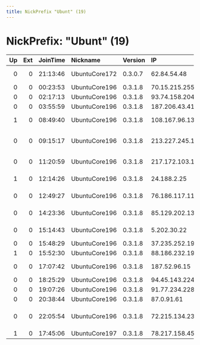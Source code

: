 ```yaml
---
title: NickPrefix "Ubunt" (19)
---
```


# NickPrefix: "Ubunt" (19)

|   Up |   Ext | JoinTime   | Nickname      | Version   | IP              | AS                                       | CC   |   ORp |   Dirp | OS    | Contact   |   eFamMembers |
|-----:|------:|:-----------|:--------------|:----------|:----------------|:-----------------------------------------|:-----|------:|-------:|:------|:----------|--------------:|
|    0 |     0 | 21:13:46   | UbuntuCore172 | 0.3.0.7   | 62.84.54.48     | JSC Alma Telecommunications              | kz   | 42075 |      0 | Linux | None      |             1 |
|    0 |     0 | 00:23:53   | UbuntuCore196 | 0.3.1.8   | 70.15.215.255   | PenTeleData Inc.                         | us   | 32933 |      0 | Linux | None      |             1 |
|    0 |     0 | 02:17:13   | UbuntuCore196 | 0.3.1.8   | 93.74.158.204   | Volia                                    | ua   | 37481 |      0 | Linux | None      |             1 |
|    0 |     0 | 03:55:59   | UbuntuCore196 | 0.3.1.8   | 187.206.43.41   | Uninet S.A. de C.V.                      | mx   | 35803 |      0 | Linux | None      |             1 |
|    1 |     0 | 08:49:40   | UbuntuCore196 | 0.3.1.8   | 108.167.96.13   | Time Warner Cable Internet LLC           | us   | 40367 |      0 | Linux | None      |             1 |
|    0 |     0 | 09:15:17   | UbuntuCore196 | 0.3.1.8   | 213.227.245.16  | Private Joint-stock Company farlep-inves | ua   | 43805 |      0 | Linux | None      |             1 |
|    0 |     0 | 11:20:59   | UbuntuCore196 | 0.3.1.8   | 217.172.103.169 | Asiatech Data Transfer Inc PLC           | ir   | 38945 |      0 | Linux | None      |             1 |
|    1 |     0 | 12:14:26   | UbuntuCore196 | 0.3.1.8   | 24.188.2.25     | Cablevision Systems Corp.                | us   | 34057 |      0 | Linux | None      |             1 |
|    0 |     0 | 12:49:27   | UbuntuCore196 | 0.3.1.8   | 76.186.117.112  | Time Warner Cable Internet LLC           | us   | 39525 |      0 | Linux | None      |             1 |
|    0 |     0 | 14:23:36   | UbuntuCore196 | 0.3.1.8   | 85.129.202.139  | Middle East Internet Company Limited     | sa   | 38549 |      0 | Linux | None      |             1 |
|    0 |     0 | 15:14:43   | UbuntuCore196 | 0.3.1.8   | 5.202.30.22     | Didehban Net Company PJS                 | ir   | 40579 |      0 | Linux | None      |             1 |
|    0 |     0 | 15:48:29   | UbuntuCore196 | 0.3.1.8   | 37.235.252.199  | LANTA Ltd                                | ru   | 33141 |      0 | Linux | None      |             1 |
|    1 |     0 | 15:52:30   | UbuntuCore196 | 0.3.1.8   | 88.186.232.198  | Free SAS                                 | fr   | 36189 |      0 | Linux | None      |             1 |
|    0 |     0 | 17:07:42   | UbuntuCore196 | 0.3.1.8   | 187.52.96.15    | Brasil Telecom S/A - Filial Distrito Fed | br   | 32875 |      0 | Linux | None      |             1 |
|    0 |     0 | 18:25:29   | UbuntuCore196 | 0.3.1.8   | 94.45.143.224   | Kievline LLC                             | ua   | 33425 |      0 | Linux | None      |             1 |
|    0 |     0 | 19:07:26   | UbuntuCore196 | 0.3.1.8   | 91.77.234.228   | MTS PJSC                                 | ru   | 34937 |      0 | Linux | None      |             1 |
|    0 |     0 | 20:38:44   | UbuntuCore196 | 0.3.1.8   | 87.0.91.61      | Telecom Italia                           | it   | 39275 |      0 | Linux | None      |             1 |
|    0 |     0 | 22:05:54   | UbuntuCore196 | 0.3.1.8   | 72.215.134.231  | Cox Communications Inc.                  | us   | 43183 |      0 | Linux | None      |             1 |
|    1 |     0 | 17:45:06   | UbuntuCore197 | 0.3.1.8   | 78.217.158.45   | Free SAS                                 | fr   | 40638 |      0 | Linux | None      |             1 |
